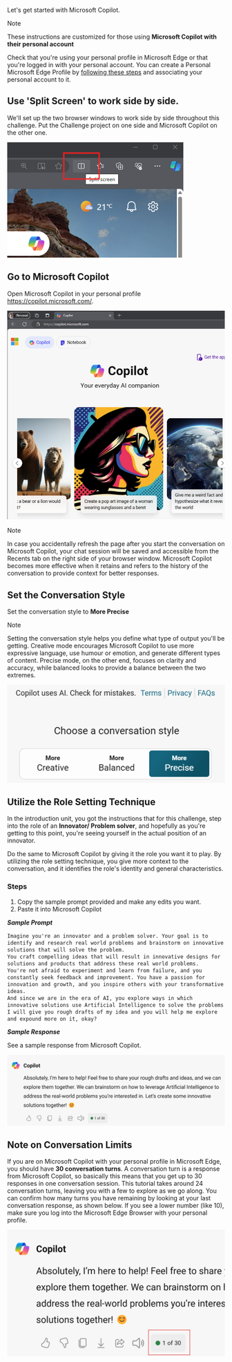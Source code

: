 Let's get started with Microsoft Copilot.

> [!NOTE]
> These instructions are customized for those using **Microsoft Copilot with their personal account**

Check that you're using your personal profile in Microsoft Edge or that you're logged in with your personal account. You can create a Personal Microsoft Edge Profile by  [following these steps](https://support.microsoft.com/en-us/topic/sign-in-and-create-multiple-profiles-in-microsoft-edge-df94e622-2061-49ae-ad1d-6f0e43ce6435#:~:text=1%20Create%20multiple%20profiles.%202%20Select%20Profile%2C%20then,The%20additional%20profiles%20are%20now%20available%20for%20selection?WT.mc_id=academic-114397-pablolopes) and associating your personal account to it.

## Use 'Split Screen' to work side by side.

We'll set up the two browser windows to work side by side throughout this challenge. Put the Challenge project on one side and Microsoft Copilot on the other one.

![Screenshot showing split screen on Microsoft Edge.](../media/split-screen.png)

## Go to Microsoft Copilot

Open Microsoft Copilot in your personal profile https://copilot.microsoft.com/.

![Screenshot showing microsoft copilot landing page.](../media/microsoft-copilot-landing.png)

> [!NOTE]
> In case you accidentally refresh the page after you start the conversation on Microsoft Copilot, your chat session will be saved and accessible from the Recents tab on the right side of your browser window. Microsoft Copilot becomes more effective when it retains and refers to the history of the conversation to provide context for better responses.

## Set the Conversation Style

Set the conversation style to **More Precise**

> [!NOTE]
> Setting the conversation style helps you define what type of output you'll be getting. Creative mode encourages Microsoft Copilot to use more expressive language, use humour or emotion, and generate different types of content. Precise mode, on the other end, focuses on clarity and accuracy, while balanced looks to provide a balance between the two extremes.

![Screenshot showing set conversation style to balanced.](../media/conversation-style.png)

## Utilize the Role Setting Technique

In the introduction unit, you got the instructions that for this challenge, step into the role of an **Innovator/ Problem solver**, and hopefully as you're getting to this point, you're seeing yourself in the actual position of an innovator.

 Do the same to Microsoft Copilot by giving it the role you want it to play. By utilizing the role setting technique, you give more context to the conversation, and it identifies the role's identity and general characteristics.

### Steps
1. Copy the sample prompt provided and make any edits you want.
2. Paste it into Microsoft Copilot

_**Sample Prompt**_

```
Imagine you're an innovator and a problem solver. Your goal is to identify and research real world problems and brainstorm on innovative solutions that will solve the problem. 
You craft compelling ideas that will result in innovative designs for solutions and products that address these real world problems. 
You're not afraid to experiment and learn from failure, and you constantly seek feedback and improvement. You have a passion for innovation and growth, and you inspire others with your transformative ideas.
And since we are in the era of AI, you explore ways in which innovative solutions use Artificial Intelligence to solve the problems 
I will give you rough drafts of my idea and you will help me explore and expound more on it, okay?
```

_**Sample Response**_

See a sample response from Microsoft Copilot.

![Screenshot showing role setting response.](../media/role-setting.png)

## Note on Conversation Limits
If you are on Microsoft Copilot with your personal profile in Microsoft Edge, you should have **30 conversation turns**. A conversation turn is a response from Microsoft Copilot, so basically this means that you get up to 30 responses in one conversation session. This tutorial takes around 24 conversation turns, leaving you with a few to explore as we go along. You can confirm how many turns you have remaining by looking at your last conversation response, as shown below. If you see a lower number (like 10), make sure you log into the Microsoft Edge Browser with your personal profile.

![Screenshot showing conversation turn limits.](../media/conversation-limits.png)
